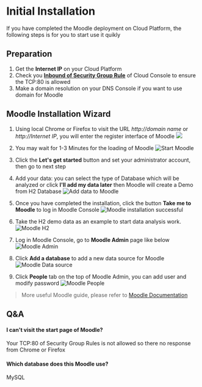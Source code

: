 # Initial Installation

If you have completed the Moodle deployment on Cloud Platform, the following steps is for you to start use it quikly

## Preparation

1. Get the **Internet IP** on your Cloud Platform
2. Check you **[Inbound of Security Group Rule](https://support.websoft9.com/docs/faq/tech-instance.html)** of Cloud Console to ensure the TCP:80 is allowed
3. Make a domain resolution on your DNS Console if you want to use domain for Moodle

## Moodle Installation Wizard

1. Using local Chrome or Firefox to visit the URL *http://domain name* or *http://Internet IP*, you will enter the register interface of Moodle
   ![](https://libs.websoft9.com/Websoft9/DocsPicture/en/metabase/metabase-start-websoft9.png)
2. You may wait for 1-3 Minutes for the loading of Moodle
![Start Moodle](https://libs.websoft9.com/Websoft9/DocsPicture/en/metabase/metabase-starty-websoft9.png)

3. Click the **Let's get started** button and set your administrator account, then go to next step
4. Add your data: you can select the type of Database which will be analyzed or  click **I'll add my data later** then Moodle will create a Demo from H2 Database
![Add data to Moodle](https://libs.websoft9.com/Websoft9/DocsPicture/en/metabase/metabase-installdb-websoft9.png)

5. Once you have completed the installation, click the button **Take me to Moodle** to log in Moodle Console
![Moodle installation successful](https://libs.websoft9.com/Websoft9/DocsPicture/en/metabase/metabase-installss-websoft9.png)

6. Take the H2 demo data as an example to start data analysis work.
![Moodle H2](https://libs.websoft9.com/Websoft9/DocsPicture/en/metabase/metabase-dashborad-websoft9.png)

7. Log in Moodle Console, go to **Moodle Admin** page like below
![Moodle Admin](https://libs.websoft9.com/Websoft9/DocsPicture/en/metabase/metabase-admin-websoft9.png)

8. Click **Add a database** to add a new data source for Moodle
![Moodle Data source](https://libs.websoft9.com/Websoft9/DocsPicture/en/metabase/metabase-adddb-websoft9.png)

9. Click **People** tab on the top of Moodle Admin, you can add user and modify password
![Moodle People](https://libs.websoft9.com/Websoft9/DocsPicture/en/metabase/metabase-users-websoft9.png)

> More useful Moodle guide, please refer to [Moodle Documentation](https://metabase.com/docs/latest/)

## Q&A

#### I can't visit the start page of Moodle?

Your TCP:80 of Security Group Rules is not allowed so there no response from Chrome or Firefox

#### Which database does this Moodle use?

MySQL
